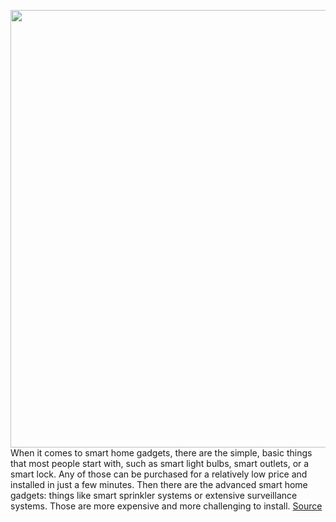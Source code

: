 <img src='https://cdn0.vox-cdn.com/hermano/verge/product/image/9382/dseifert_200826_4163_0002.0.jpg' width='700px' /><br/>
When it comes to smart home gadgets, there are the simple, basic things that most people start with, such as smart light bulbs, smart outlets, or a smart lock. Any of those can be purchased for a relatively low price and installed in just a few minutes. Then there are the advanced smart home gadgets: things like smart sprinkler systems or extensive surveillance systems. Those are more expensive and more challenging to install.
<a href='https://www.theverge.com/21402661/lutron-serena-smart-wood-blinds-test-review-specs-price-features'> Source <a/>